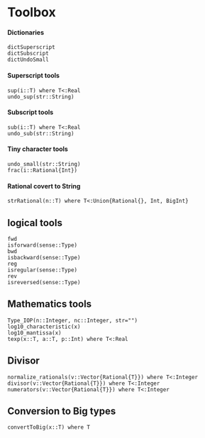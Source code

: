 # Toolbox

#### Dictionaries

```@docs
dictSuperscript
dictSubscript
dictUndoSmall
```

#### Superscript tools

```@docs
sup(i::T) where T<:Real
undo_sup(str::String)
```

#### Subscript tools

```@docs
sub(i::T) where T<:Real
undo_sub(str::String)
```

#### Tiny character tools

```@docs
undo_small(str::String)
frac(i::Rational{Int})
```

#### Rational covert to String

```@docs
strRational(n::T) where T<:Union{Rational{}, Int, BigInt}
```

## logical tools

```@docs
fwd
isforward(sense::Type)
bwd
isbackward(sense::Type)
reg
isregular(sense::Type)
rev
isreversed(sense::Type)
```

## Mathematics tools

```@docs
Type_IOP(n::Integer, nc::Integer, str="")
log10_characteristic(x)
log10_mantissa(x)
texp(x::T, a::T, p::Int) where T<:Real
```

## Divisor

```@docs
normalize_rationals(v::Vector{Rational{T}}) where T<:Integer
divisor(v::Vector{Rational{T}}) where T<:Integer
numerators(v::Vector{Rational{T}}) where T<:Integer
```
## Conversion to Big types

```@docs
convertToBig(x::T) where T
```
